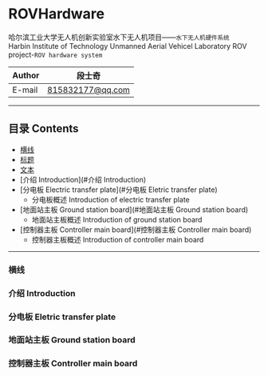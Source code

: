 # ROVHardware 
哈尔滨工业大学无人机创新实验室水下无人机项目——`水下无人机硬件系统`    
Harbin Institute of Technology Unmanned Aerial Vehicel Laboratory ROV project-`ROV hardware system`

|Author|段士奇|
|---|---
|E-mail|815832177@qq.com

****
## 目录 Contents
* [横线](#横线)
* [标题](#标题)
* [文本](#文本)
* [介绍 Introduction](#介绍 Introduction)
* [分电板 Electric transfer plate](#分电板 Eletric transfer plate)
    * 分电板概述 Introduction of electric transfer plate
* [地面站主板 Ground station board](#地面站主板 Ground station board)
    * 地面站主板概述 Introduction of ground station board
* [控制器主板 Controller main board](#控制器主板 Controller main board)
    * 控制器主板概述 Introduction of controller main board

****
### 横线

### 介绍 Introduction

### 分电板 Eletric transfer plate

### 地面站主板 Ground station board

### 控制器主板 Controller main board
